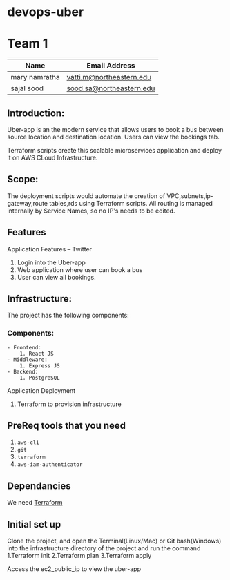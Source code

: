 # devops-uber

# Team 1

| Name            | Email Address                |
| --------------- | ---------------------------- |
| mary namratha   | vatti.m@northeastern.edu     |
| sajal sood      | sood.sa@northeastern.edu     |

## Introduction:

Uber-app is an the modern service that allows users to book a bus between source location and destination location. Users can view the bookings tab.

Terraform scripts create this scalable microservices application and deploy it on AWS CLoud Infrastructure.

## Scope:

The deployment scripts would automate the creation of VPC,subnets,ip-gateway,route tables,rds using Terraform scripts. All routing is managed internally by Service Names, so no IP's needs to be edited.

## Features

Application Features – Twitter

1. Login into the Uber-app
2. Web application where user can book a bus
3. User can view all bookings. 

## Infrastructure:

The project has the following components:

### Components:

    - Frontend:
    	1. React JS
    - Middleware:
    	1. Express JS
    - Backend:
    	1. PostgreSQL
    	
Application Deployment

1. Terraform to provision infrastructure

## PreReq tools that you need

1. `aws-cli`
2. `git`
3. `terraform`
4. `aws-iam-authenticator`

## Dependancies

We need [Terraform](https://www.terraform.io/downloads.html)

## Initial set up

Clone the project, and open the Terminal(Linux/Mac) or Git bash(Windows) into the infrastructure directory of the project and run the command
1.Terraform init
2.Terraform plan
3.Terraform apply

Access the ec2_public_ip to view the uber-app
